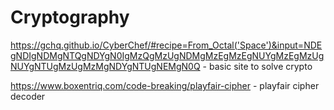 # Cryptography

https://gchq.github.io/CyberChef/#recipe=From_Octal('Space')&input=NDEgNDIgNDMgNTQgNDYgN0IgMzQgMzUgNDMgMzEgMzEgNUYgMzEgMzUgNUYgNTUgMzUgMzMgNDYgNTUgNEMgN0Q - basic site to solve crypto

https://www.boxentriq.com/code-breaking/playfair-cipher - playfair cipher decoder
